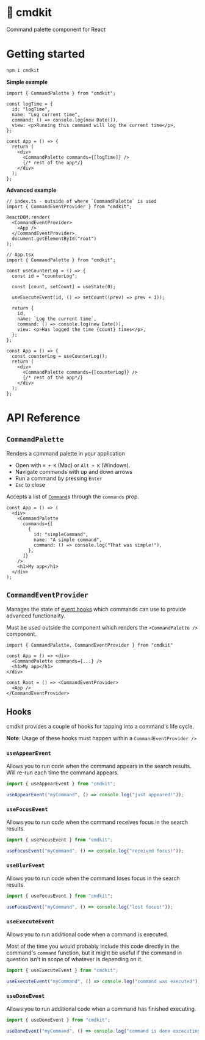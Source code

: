 # 🧰 cmdkit

Command palette component for React

# Getting started

```bash
npm i cmdkit
```

**Simple example**

```tsx
import { CommandPalette } from "cmdkit";

const logTime = {
  id: "logTime",
  name: "Log current time",
  command: () => console.log(new Date()),
  view: <p>Running this command will log the current time</p>,
};

const App = () => {
  return (
    <div>
      <CommandPalette commands={[logTime]} />
      {/* rest of the app*/}
    </div>
  );
};
```

**Advanced example**

```tsx
// index.ts - outside of where `CommandPalette` is used
import { CommandEventProvider } from "cmdkit";

ReactDOM.render(
  <CommandEventProvider>
    <App />
  </CommandEventProvider>,
  document.getElementById("root")
);

// App.tsx
import { CommandPalette } from "cmdkit";

const useCounterLog = () => {
  const id = "counterLog";

  const [count, setCount] = useState(0);

  useExecuteEvent(id, () => setCount((prev) => prev + 1));

  return {
    id,
    name: `Log the current time`,
    command: () => console.log(new Date()),
    view: <p>Has logged the time {count} times</p>,
  };
};

const App = () => {
  const counterLog = useCounterLog();
  return (
    <div>
      <CommandPalette commands={[counterLog]} />
      {/* rest of the app*/}
    </div>
  );
};
```

# API Reference

## `CommandPalette`

Renders a command palette in your application

- Open with `⌘ + K` (Mac) or `Alt + K` (Windows).
- Navigate commands with up and down arrows
- Run a command by pressing `Enter`
- `Esc` to close

Accepts a list of [`Command`]()s through the `commands` prop.

```tsx
const App = () => (
  <div>
    <CommandPalette
      commands={[
        {
          id: "simpleCommand",
          name: "A simple command",
          command: () => console.log("That was simple!"),
        },
      ]}
    />
    <h1>My app</h1>
  </div>
);
```

## `CommandEventProvider`

Manages the state of [event hooks](#hooks) which commands can use to provide advanced functionality.

Must be used outside the component which renders the `<CommandPalette />` component.

```tsx
import { CommandPalette, CommandEventProvider } from "cmdkit"

const App = () => <div>
  <CommandPalette commands={...} />
  <h1>My app</h1>
</div>

const Root = () => <CommandEventProvider>
  <App />
</CommandEventProvider>
```

## Hooks

cmdkit provides a couple of hooks for tapping into a command's life cycle.

**Note**: Usage of these hooks must happen within a `CommandEventProvider />`

### `useAppearEvent`

Allows you to run code when the command appears in the search results. Will re-run each time the command appears.

```ts
import { useAppearEvent } from "cmdkit";

useAppearEvent("myCommand", () => console.log("just appeared!"));
```

### `useFocusEvent`

Allows you to run code when the command receives focus in the search results.

```ts
import { useFocusEvent } from "cmdkit";

useFocusEvent("myCommand", () => console.log("received focus!"));
```

### `useBlurEvent`

Allows you to run code when the command loses focus in the search results.

```ts
import { useFocusEvent } from "cmdkit";

useFocusEvent("myCommand", () => console.log("lost focus!"));
```

### `useExecuteEvent`

Allows you to run additional code when a command is executed.

Most of the time you would probably include this code directly in the command's `command` function, but it might be useful if the command in question isn't in scope of whatever is depending on it.

```ts
import { useExecuteEvent } from "cmdkit";

useExecuteEvent("myCommand", () => console.log("command was executed"));
```

### `useDoneEvent`

Allows you to run additional code when a command has finished executing.

```ts
import { useDoneEvent } from "cmdkit";

useDoneEvent("myCommand", () => console.log("command is done excecuting!"));
```
